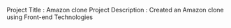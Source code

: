 Project Title : Amazon clone
Project Description : Created an Amazon clone using Front-end Technologies
